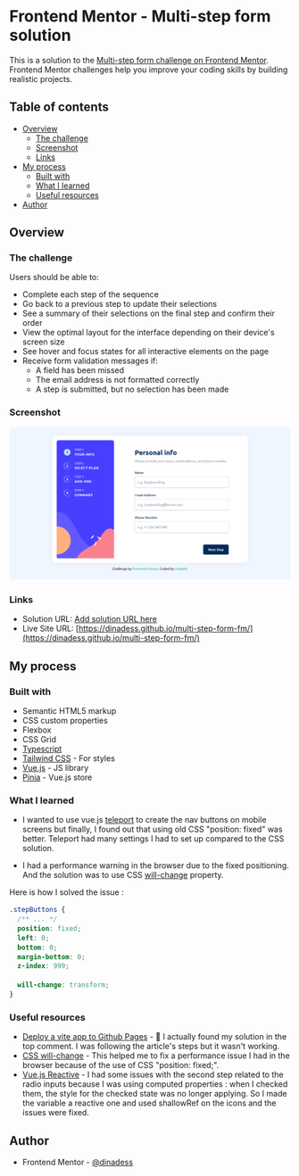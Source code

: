 # Frontend Mentor - Multi-step form solution

This is a solution to the [Multi-step form challenge on Frontend Mentor](https://www.frontendmentor.io/challenges/multistep-form-YVAnSdqQBJ). Frontend Mentor challenges help you improve your coding skills by building realistic projects.

## Table of contents

- [Overview](#overview)
  - [The challenge](#the-challenge)
  - [Screenshot](#screenshot)
  - [Links](#links)
- [My process](#my-process)
  - [Built with](#built-with)
  - [What I learned](#what-i-learned)
  - [Useful resources](#useful-resources)
- [Author](#author)

## Overview

### The challenge

Users should be able to:

- Complete each step of the sequence
- Go back to a previous step to update their selections
- See a summary of their selections on the final step and confirm their order
- View the optimal layout for the interface depending on their device's screen size
- See hover and focus states for all interactive elements on the page
- Receive form validation messages if:
  - A field has been missed
  - The email address is not formatted correctly
  - A step is submitted, but no selection has been made

### Screenshot

![Screenshot](./screenshot.png)

### Links

- Solution URL: [Add solution URL here](https://your-solution-url.com)
- Live Site URL: [https://dinadess.github.io/multi-step-form-fm/](https://dinadess.github.io/multi-step-form-fm/)

## My process

### Built with

- Semantic HTML5 markup
- CSS custom properties
- Flexbox
- CSS Grid
- [Typescript](https://www.typescriptlang.org/)
- [Tailwind CSS](https://tailwindcss.com/) - For styles
- [Vue.js](https://vuejs.org/) - JS library
- [Pinia](https://pinia.vuejs.org/) - Vue.js store

### What I learned

- I wanted to use vue.js [teleport](https://vuejs.org/guide/built-ins/teleport.html) to create the nav buttons on mobile screens but finally, I found out that using old CSS "position: fixed" was better. Teleport had many settings I had to set up compared to the CSS solution.

- I had a performance warning in the browser due to the fixed positioning. And the solution was to use CSS [will-change](https://developer.mozilla.org/en-US/docs/Web/CSS/will-change) property.

Here is how I solved the issue :

```css
.stepButtons {
  /** ... */
  position: fixed;
  left: 0;
  bottom: 0;
  margin-bottom: 0;
  z-index: 999;

  will-change: transform;
}
```

### Useful resources

- [Deploy a vite app to Github Pages](https://dev.to/shashannkbawa/deploying-vite-app-to-github-pages-3ane) - 🥳 I actually found my solution in the top comment. I was following the article's steps but it wasn't working.
- [CSS will-change](https://developer.mozilla.org/en-US/docs/Web/CSS/will-change) - This helped me to fix a performance issue I had in the browser because of the use of CSS "position: fixed;".
- [Vue.js Reactive](https://vuejs.org/api/reactivity-core.html#reactive) - I had some issues with the second step related to the radio inputs because I was using computed properties : when I checked them, the style for the checked state was no longer applying. So I made the variable a reactive one and used shallowRef on the icons and the issues were fixed.

## Author

- Frontend Mentor - [@dinadess](https://www.frontendmentor.io/profile/dinadess)
